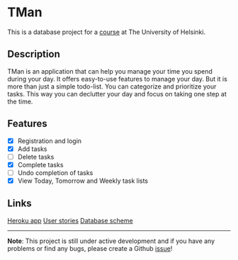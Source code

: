 # TMan
This is a database project for a [course](https://materiaalit.github.io/tsoha-18/) at The University of Helsinki.

## Description
TMan is an application that can help you manage your time you spend during your day. It offers 
easy-to-use features to manage your day. But it is more than just a simple todo-list. You can categorize 
and prioritize your tasks. This way you can declutter your day and focus on taking one 
step at the time.

## Features
- [x] Registration and login
- [x] Add tasks
- [ ] Delete tasks
- [x] Complete tasks
- [ ] Undo completion of tasks
- [x] View Today, Tomorrow and Weekly task lists

## Links
[Heroku app](https://tsoha-tman.herokuapp.com)
[User stories](docs/user-stories.md)
[Database scheme](docs/img/db-scheme.png)

---

**Note**: This project is still under active development and if you have any problems or find any
bugs, please create a Github [issue](https://github.com/doc97/tman/issues)!
